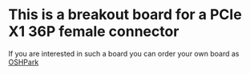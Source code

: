 # This is a breakout board for a PCIe X1 36P female connector

If you are interested in such a board you can order your own board as [OSHPark](https://oshpark.com/shared_projects/meplccNm) 